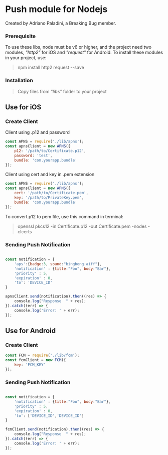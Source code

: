 # Push module for Nodejs

Created by Adriano Paladini, a Breaking Bug member.

### Prerequisite

To use these libs, node must be v6 or higher, and the project need two modules, *"http2"* for iOS and *"request"* for Android. To install these modules in your project, use:

> npm install http2 request --save

### Installation

> Copy files from *"libs"* folder to your project


## Use for iOS

### Create Client

Client using .p12 and password
```javascript
const APNS = require('./lib/apns');
const apnsClient = new APNS({
    p12: '/path/to/Certificate.p12',
    password: 'test',
    bundle: 'com.yourapp.bundle'
});
```

Client using cert and key in .pem extension
```javascript
const APNS = require('./lib/apns');
const apnsClient = new APNS({
    cert: '/path/to/Certificate.pem',
    key: '/path/to/PrivateKey.pem',
    bundle: 'com.yourapp.bundle'
});
```

To convert p12 to pem file, use this command in terminal:
> openssl pkcs12 -in Certificate.p12 -out Certificate.pem -nodes -clcerts

### Sending Push Notification

```javascript

const notification = {
    'aps':{badge:3, sound:"bingbong.aiff"},
    'notification' : {title:"Foo", body:"Bar"},
    'priority' : 5,
    'expiration' : 0,
    'to': 'DEVICE_ID'
}

apnsClient.send(notification).then((res) => {
    console.log("Response  " + res);
}).catch((err) => {
    console.log('Error: ' + err);
});
```

## Use for Android

### Create Client
```javascript
const FCM = require('./lib/fcm');
const fcmClient = new FCM({
    key: 'FCM_KEY'
});
```

### Sending Push Notification

```javascript

const notification = {
    'notification' : {title:"Foo", body:"Bar"},
    'priority' : 5,
    'expiration' : 0,
    'to': ['DEVICE_ID','DEVICE_ID']
}

fcmClient.send(notification).then((res) => {
    console.log("Response  " + res);
}).catch((err) => {
    console.log('Error: ' + err);
});
```
